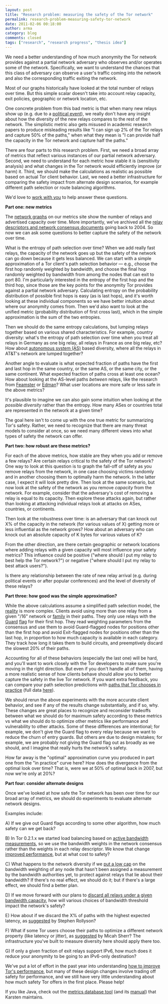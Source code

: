 ```yaml
---
layout: post
title: "Research problem: measuring the safety of the Tor network"
permalink: research-problem-measuring-safety-tor-network
date: 2011-02-06 00:18:00
author: arma
category: blog
comments: closed
tags: ["research", "research progress", "thesis idea"]
---
```


We need a better understanding of how much anonymity the Tor network provides against a partial network adversary who observes and/or operates some of the network. Specifically, we want to understand the chances that this class of adversary can observe a user's traffic coming into the network and also the corresponding traffic exiting the network.

Most of our graphs historically have looked at the total number of relays over time. But this simple scalar doesn't take into account relay capacity, exit policies, geographic or network location, etc.

One concrete problem from this bad metric is that when many new relays show up (e.g. due to a [political event](https://blog.torproject.org/files/relays-diff-2011-01-28.png)), we really don't have any insight about how the diversity of the new relays compares to the rest of the network. The simplistic metric also gets misused in academic research papers to produce misleading results like "I can sign up 2% of the Tor relays and capture 50% of the paths," when what they mean is "I can provide half the capacity in the Tor network and capture half the paths."

There are four parts to this research problem. First, we need a broad array of metrics that reflect various instances of our partial network adversary. Second, we need to understand for each metric how stable it is (sensitivity analysis) and what changes in the Tor network would efficiently improve (or harm) it. Third, we should make the calculations as realistic as possible based on actual Tor client behavior. Last, we need a better infrastructure for comparing the safety impact from alternate design scenarios, for example different path selection or route balancing algorithms.

We'd love to [work with you](https://www.torproject.org/research) to help answer these questions.

<!-- more -->

**Part one: new metrics**

The [network graphs](http://metrics.torproject.org/network.html) on our metrics site show the number of relays and advertised capacity over time. More importantly, we've archived all the [relay descriptors and network consensus documents](http://metrics.torproject.org/data.html#relaydesc) going back to 2004. So now we can ask some questions to better capture the safety of the network over time.

What is the entropy of path selection over time? When we add really fast relays, the capacity of the network goes up but the safety of the network can go down because it gets less balanced. We can start with a simple approximation of a Tor client's path selection behavior — e.g., choose the first hop randomly weighted by bandwidth, and choose the final hop randomly weighted by bandwidth from among the nodes that can exit to port 80. I'm particularly interested in the entropy of the first hop and the third hop, since those are the key points for the anonymity Tor provides against a partial network adversary. Calculating entropy on the probability distribution of possible first hops is easy (as is last hops), and it's worth looking at these individual components so we have better intuition about where our anonymity comes from. Then we'd also want to look at the unified metric (probability distribution of first cross last), which in the simple approximation is the sum of the two entropies.

Then we should do the same entropy calculations, but lumping relays together based on various shared characteristics. For example, country diversity: what's the entropy of path selection over time when you treat all relays in Germany as one big relay, all relays in France as one big relay, etc? How about [autonomous system (AS)](http://en.wikipedia.org/wiki/Autonomous_system_%28Internet%29) based diversity, where all the relays in AT&T's network are lumped together?

Another angle to evaluate is what expected fraction of paths have the first and last hop in the same country, or the same AS, or the same city, or the same continent. What expected fraction of paths cross at least one ocean? How about looking at the AS-level paths *between* relays, like the research from [Feamster](http://freehaven.net/anonbib/#feamster:wpes2004) or [Edman](http://freehaven.net/anonbib/#DBLP:conf/ccs/EdmanS09)? What user locations are more safe or less safe in the above metrics?

It's plausible to imagine we can also gain some intuition when looking at the *possible diversity* rather than the entropy. How many ASes or countries total are represented in the network at a given time?

The goal here isn't to come up with the one true metric for summarizing Tor's safety. Rather, we need to recognize that there are many threat models to consider at once, so we need many different views into what types of safety the network can offer.

**Part two: how robust are these metrics?**

For each of the above metrics, how stable are they when you add or remove a few relays? Are certain relays critical to the safety of the Tor network? One way to look at this question is to graph the fall-off of safety as you remove relays from the network, in one case choosing victims randomly and in another choosing them to optimally harm the network. In the latter case, I expect it will look pretty dire. Then look at the same scenario, but now look at the safety of the network as you remove *capacity* from the network. For example, consider that the adversary's cost of removing a relay is equal to its capacity. Then explore these attacks again, but rather than looking at attacking individual relays look at attacks on ASes, countries, or continents.

Then look at the robustness over time: is an adversary that can knock out X% of the capacity in the network (for various values of X) getting more or less influential as the network grows? How about an adversary who can knock out an absolute capacity of K bytes for various values of K?

From the other direction, are there certain geographic or network locations where adding relays with a given capacity will most influence your safety metrics? This influence could be positive ("where should I put my relay to best help the Tor network?") or negative ("where should I put my relay to best attack users?").

Is there any relationship between the rate of new relay arrival (e.g. during political events or after popular conferences) and the level of diversity of these relays?

**Part three: how good was the simple approximation?**

While the above calculations assume a simplified path selection model, the [reality](https://git.torproject.org/tor/doc/spec/path-spec.txt) is more complex. Clients avoid using more than one relay from a given "/16" network or [family](https://www.torproject.org/docs/faq#ManyRelays) in their paths. They only use relays with the [Guard](https://www.torproject.org/docs/faq#EntryGuards) [flag](https://git.torproject.org/tor/doc/spec/dir-spec.txt) for their first hop. They read weighting parameters from the consensus and use them to avoid Guard-flagged nodes for positions other than the first hop and avoid Exit-flagged nodes for positions other than the last hop, in proportion to how much capacity is available in each category. They track how long it takes them to build circuits, and preemptively discard the slowest 20% of their paths.

Accounting for all of these behaviors (especially the last one) will be hard, and you'll want to work closely with the Tor developers to make sure you're moving in the right direction. But even if you don't handle all of them, having a more realistic sense of how clients behave should allow you to better capture the safety in the live Tor network. If you want extra feedback, you can compare your path selection predictions with [paths that Tor chooses in practice](https://metrics.torproject.org/data/moria-50kb.extradata) (full data [here](https://metrics.torproject.org/data.html#performance)).

We should rerun the above experiments with the more accurate client behavior, and see if any of the results change substantially, and if so, why. These changes are great places to recognize and reconsider tradeoffs between what we should do for maximum safety according to these metrics vs what we should do to optimize other metrics like performance and vulnerability to other attacks. Some of these differences are intentional; for example, we don't give the Guard flag to every relay because we want to reduce the churn of entry guards. But others are due to design mistakes; for example, we are probably not giving the Guard flag out as broadly as we should, and I imagine that really hurts the network's safety.

How far away is the "optimal" approximation curve you produced in part one from the "in practice" curve here? How does the divergence from the optimal look over time? That is, were we at 50% of optimal back in 2007, but now we're only at 20%?

**Part four: consider alternate designs**

Once we've looked at how safe the Tor network has been over time for our broad array of metrics, we should do experiments to evaluate alternate network designs.

Examples include:

A) If we give out Guard flags according to some other algorithm, how much safety can we get back?

B) In Tor 0.2.1.x we started load balancing based on [active bandwidth measurements](https://svn.torproject.org/svn/torflow/trunk/NetworkScanners/BwAuthority/README.BwAuthorities), so we use the bandwidth weights in the network consensus rather than the weights in each relay descriptor. We know that change [improved performance](http://metrics.torproject.org/performance.html?graph=torperf&start=2009-08-01&end=2009-10-01#torperf), but at what cost to safety?

C) What happens to the network diversity if we [put a low cap](https://trac.torproject.org/projects/tor/ticket/2286) on the bandwidth weighting of any node that hasn't been assigned a measurement by the bandwidth authorities yet, to protect against relays that lie about their bandwidth? If there's no real effect, we should do it; but if there's a large effect, we should find a better plan.

D) If we move forward with our plans to [discard all relays under a given bandwidth capacity](https://trac.torproject.org/projects/tor/ticket/1854), how will various choices of bandwidth threshold impact the network's safety?

E) How about if we discard the X% of paths with the highest expected latency, as [suggested](http://swiki.cc.gatech.edu:8080/ugResearch/uploads/7/ImprovingTor.pdf) by Stephen Rollyson?

F) What if some Tor users choose their paths to optimize a different network property (like latency or jitter), as [suggested](http://freehaven.net/anonbib/#DBLP:conf/pet/SherrBL09) by Micah Sherr? The infrastructure you've built to measure diversity here should apply there too.

G) If only a given fraction of exit relays support IPv6, how much does it reduce your anonymity to be going to an IPv6-only destination?

We've put a lot of effort in the past year into understanding [how to improve Tor's performance](https://blog.torproject.org/blog/why-tor-is-slow), but many of these design changes involve trading off safety for performance, and we still have very little understanding about how much safety Tor offers in the first place. Please help!

If you like Java, check out the [metrics database tool](http://metrics.torproject.org/tools.html#metrics-db) (and its [manual](https://gitweb.torproject.org/metrics-db.git/blob_plain/HEAD:/doc/manual.pdf)) that Karsten maintains.
